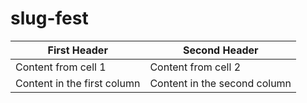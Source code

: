 # slug-fest
First Header | Second Header
------------ | -------------
Content from cell 1 | Content from cell 2
Content in the first column | Content in the second column
